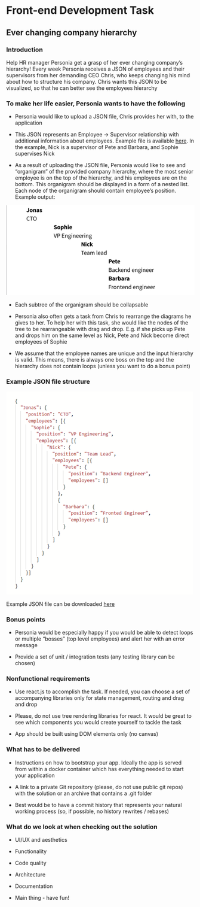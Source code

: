 # Front-end Development Task

## Ever changing company hierarchy

### Introduction

Help HR manager Personia get a grasp of her ever changing company’s hierarchy! Every week Personia receives a JSON of employees and their supervisors from her demanding CEO Chris, who keeps changing his mind about how to structure his company. Chris wants this JSON to be visualized, so that he can better see the employees hierarchy

### To make her life easier, Personia wants to have the following

- Personia would like to upload a JSON file, Chris provides her with, to the application

- This JSON represents an Employee -> Supervisor relationship with additional information about employees. Example file is available [here](https://drive.google.com/file/d/14lTQV9ddSRXkyB_l_baQRzuLzlDNbo09/view?usp=sharing). In the example, Nick is a supervisor of Pete and Barbara, and Sophie supervises Nick

- As a result of uploading the JSON file, Personia would like to see and “organigram” of the provided company hierarchy, where the most senior employee is on the top of the hierarchy, and his employees are on the bottom. This organigram should be displayed in a form of a nested list. Each node of the organigram should contain employee’s position. Example output:

![output](public/assets/images/hierarchy.png)

- Each subtree of the organigram should be collapsable

- Personia also often gets a task from Chris to rearrange the diagrams he gives to her. To help her with this task, she would like the nodes of the tree to be rearrangeable with drag and drop. E.g. if she picks up Pete and drops him on the same level as Nick, Pete and Nick become direct employees of Sophie

- We assume that the employee names are unique and the input hierarchy is valid. This means, there is always one boss on the top and the hierarchy does not contain loops (unless you want to do a bonus point)

### Example JSON file structure

![JAON Data](public/assets/images/json-data.png)

Example JSON file can be downloaded [here](https://drive.google.com/file/d/14lTQV9ddSRXkyB_l_baQRzuLzlDNbo09/view?usp=sharing)

### Bonus points

- Personia would be especially happy if you would be able to detect loops or multiple “bosses” (top level employees) and alert her with an error message

- Provide a set of unit / integration tests (any testing library can be chosen)

### Nonfunctional requirements

- Use react.js to accomplish the task. If needed, you can choose a set of accompanying libraries only for state management, routing and drag and drop

- Please, do not use tree rendering libraries for react. It would be great to see which components you would create yourself to tackle the task

- App should be built using DOM elements only (no canvas)

### What has to be delivered

- Instructions on how to bootstrap your app. Ideally the app is served from within a docker container which has everything needed to start your application

- A link to a private Git repository (please, do not use public git repos) with the solution or an archive that contains a .git folder

- Best would be to have a commit history that represents your natural working process (so, if possible, no history rewrites / rebases)

### What do we look at when checking out the solution

- UI/UX and aesthetics

- Functionality

- Code quality

- Architecture

- Documentation

- Main thing - have fun!
